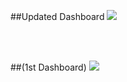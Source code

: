 


##Updated Dashboard
![](https://github.com/Gift-Ojeabulu/Big-Fashion-Sales-Dashboard/blob/main/Excel%20Clean%20Dashboard.gif)

<br/>

<br/>


##(1st Dashboard)
![](https://github.com/Gift-Ojeabulu/Big-Fashion-Sales-Dashboard/blob/main/Excel_Dashboard1.gif)
